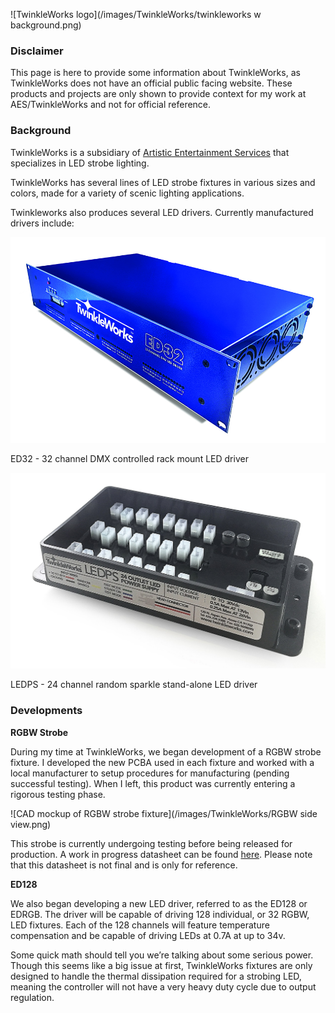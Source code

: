 ﻿---
layout: page
title:
permalink: /TwinkleWorks/
---
![TwinkleWorks logo](/images/TwinkleWorks/twinkleworks w background.png)

### Disclaimer

This page is here to provide some information about TwinkleWorks, as TwinkleWorks does not have an official public facing website. These products and projects are only shown to provide context for my work at AES/TwinkleWorks and not for official reference.

### Background

TwinkleWorks is a subsidiary of <a href="http://www.aescreative.com/" target="_blank">Artistic Entertainment Services</a> that specializes in LED strobe lighting.

TwinkleWorks has several lines of LED strobe fixtures in various sizes and colors, made for a variety of scenic lighting applications.

Twinkleworks also produces several LED drivers. Currently manufactured drivers include:

![TwinkleWorks ED32](/images/TwinkleWorks/ED32.jpg)

ED32 - 32 channel DMX controlled rack mount LED driver

![TwinkleWorks LEDPS](/images/TwinkleWorks/LEDPS.jpg)

LEDPS - 24 channel random sparkle stand-alone LED driver

### Developments

**RGBW Strobe**

During my time at TwinkleWorks, we began development of a RGBW strobe fixture. I developed the new PCBA used in each fixture and worked with a local manufacturer to setup procedures for manufacturing (pending successful testing). When I left, this product was currently entering a rigorous testing phase.

![CAD mockup of RGBW strobe fixture](/images/TwinkleWorks/RGBW side view.png)

This strobe is currently undergoing testing before being released for production. A work in progress datasheet can be found 
<a href="https://aramder.github.io/images/TwinkleWorks/RGBW Strobe Spec Sheet [NOT FINAL].pdf" target="_blank">here</a>. Please note that this datasheet is not final and is only for reference.

**ED128**

We also began developing a new LED driver, referred to as the ED128 or EDRGB. The driver will be capable of driving 128 individual, or 32 RGBW, LED fixtures. Each of the 128 channels will feature temperature compensation and be capable of driving LEDs at 0.7A at up to 34v. 

Some quick math should tell you we’re talking about some serious power. Though this seems like a big issue at first, TwinkleWorks fixtures are only designed to handle the thermal dissipation required for a strobing LED, meaning the controller will not have a very heavy duty cycle due to output regulation.

